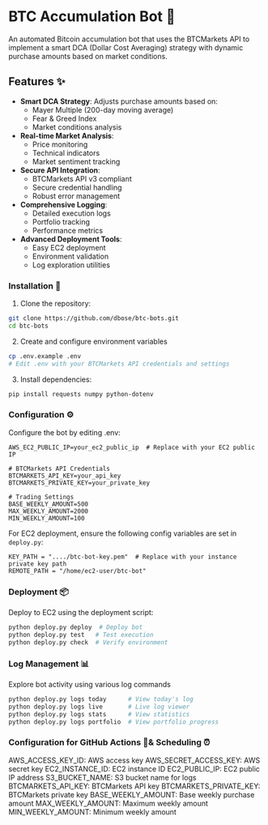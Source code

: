 # BTC Accumulation Bot 🤖

An automated Bitcoin accumulation bot that uses the BTCMarkets API to implement a smart DCA (Dollar Cost Averaging) strategy with dynamic purchase amounts based on market conditions.

## Features ✨

- **Smart DCA Strategy**: Adjusts purchase amounts based on:
  - Mayer Multiple (200-day moving average)
  - Fear & Greed Index
  - Market conditions analysis
- **Real-time Market Analysis**: 
  - Price monitoring
  - Technical indicators
  - Market sentiment tracking
- **Secure API Integration**: 
  - BTCMarkets API v3 compliant
  - Secure credential handling
  - Robust error management
- **Comprehensive Logging**:
  - Detailed execution logs
  - Portfolio tracking
  - Performance metrics
- **Advanced Deployment Tools**:
  - Easy EC2 deployment
  - Environment validation
  - Log exploration utilities

### Installation 🚀

1. Clone the repository:
```bash
git clone https://github.com/dbose/btc-bots.git
cd btc-bots
```

2. Create and configure environment variables
```bash
cp .env.example .env
# Edit .env with your BTCMarkets API credentials and settings
```
3. Install dependencies:
```bash
pip install requests numpy python-dotenv
```

### Configuration ⚙️
Configure the bot by editing .env:
```
AWS_EC2_PUBLIC_IP=your_ec2_public_ip  # Replace with your EC2 public IP

# BTCMarkets API Credentials
BTCMARKETS_API_KEY=your_api_key
BTCMARKETS_PRIVATE_KEY=your_private_key

# Trading Settings  
BASE_WEEKLY_AMOUNT=500
MAX_WEEKLY_AMOUNT=2000
MIN_WEEKLY_AMOUNT=100
```
For EC2 deployment, ensure the following config variables are set in `deploy.py`:
```
KEY_PATH = "..../btc-bot-key.pem"  # Replace with your instance private key path
REMOTE_PATH = "/home/ec2-user/btc-bot"
```

### Deployment 📦
Deploy to EC2 using the deployment script:
```bash
python deploy.py deploy  # Deploy bot
python deploy.py test   # Test execution
python deploy.py check  # Verify environment
```

### Log Management 📊
Explore bot activity using various log commands
```bash
python deploy.py logs today      # View today's log
python deploy.py logs live       # Live log viewer
python deploy.py logs stats      # View statistics
python deploy.py logs portfolio  # View portfolio progress
```

### Configuration for GitHub Actions 🤖& Scheduling ⏰

AWS_ACCESS_KEY_ID: AWS access key
AWS_SECRET_ACCESS_KEY: AWS secret key
EC2_INSTANCE_ID: EC2 instance ID
EC2_PUBLIC_IP: EC2 public IP address
S3_BUCKET_NAME: S3 bucket name for logs
BTCMARKETS_API_KEY: BTCMarkets API key
BTCMARKETS_PRIVATE_KEY: BTCMarkets private key
BASE_WEEKLY_AMOUNT: Base weekly purchase amount
MAX_WEEKLY_AMOUNT: Maximum weekly amount
MIN_WEEKLY_AMOUNT: Minimum weekly amount
